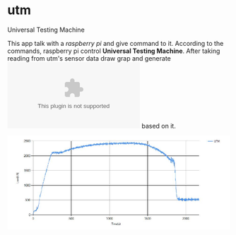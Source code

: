 # utm
Universal Testing Machine 

This app talk with a *raspberry pi* and give command to it. According to the commands, raspberry pi control **Universal Testing Machine**. 
After taking reading from utm's sensor data draw grap and generate ![report](https://github.com/khabib97/utm/blob/master/report-output.xlsx) based on it.

![utm image output](https://github.com/khabib97/utm/blob/master/image-output.jpg)

